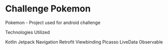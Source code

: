 # Challenge Pokemon
Pokemon - Project used for android challenge

Technologies Utilized

Kotlin
Jetpack Navigation
Retrofit
Viewbinding
Picasso
LiveData
Observable

